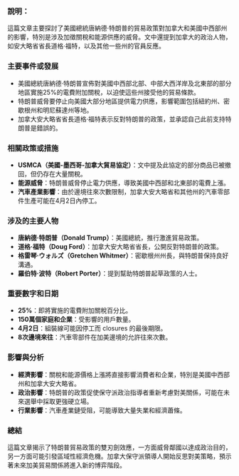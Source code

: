 ### 說明：
這篇文章主要探討了美國總統唐納德·特朗普的貿易政策對加拿大和美國中西部州的影響，特別是涉及加徵關稅和能源供應的威脅。文中還提到加拿大的政治人物，如安大略省省長道格·福特，以及其他一些州的官員反應。

### 主要事件或發展
- 美國總統唐納德·特朗普宣佈對美國中西部北部、中部大西洋岸及北東部的部分地區實施25%的電費附加關稅，以迫使這些州接受他的貿易條款。
- 特朗普威脅要停止向美國大部分地區提供電力供應，影響範圍包括紐約州、密歇根州和明尼蘇達州等地。
- 加拿大安大略省省長道格·福特表示反對特朗普的政策，並承認自己此前支持特朗普是錯誤的。

### 相關政策或措施
- **USMCA（美國-墨西哥-加拿大貿易協定）**：文中提及此協定的部分商品已被撤回，但仍存在大量關稅。
- **能源威脅**：特朗普威脅停止電力供應，導致美國中西部和北東部的電費上漲。
- **汽車產業影響**：由於邊境往來次數限制，加拿大安大略省和其他州的汽車零部件生產可能在4月2日內停工。

### 涉及的主要人物
- **唐納德·特朗普（Donald Trump）**：美國總統，推行激進貿易政策。
- **道格·福特（Doug Ford）**：加拿大安大略省省長，公開反對特朗普的政策。
- **格雷琴·ウォルズ（Gretchen Whitmer）**：密歇根州州長，與特朗普保持良好溝通。
- **羅伯特·波特（Robert Porter）**：提到幫助特朗普起草政策的人士。

### 重要數字和日期
- **25%**：即將實施的電費附加關稅百分比。
- **150萬個家庭和企業**：受影響的用戶數量。
- **4月2日**：組裝線可能因停工而 closures 的最後期限。
- **8次邊境來往**：汽車零部件在加美邊境的允許往來次數。

### 影響與分析
- **經濟影響**：關稅和能源價格上漲將直接影響消費者和企業，特別是美國中西部州和加拿大安大略省。
- **政治影響**：特朗普的政策促使保守派政治指導者重新考慮對美關係，可能在未來選舉中採取更強硬立場。
- **行業影響**：汽車產業鏈受阻，可能導致大量失業和經濟蕭條。

### 總結
這篇文章揭示了特朗普貿易政策的雙刃劍效應，一方面威脅鄰國以達成政治目的，另一方面可能引發區域性經濟危機。加拿大保守派領導人開始反思對美策略，預示著未來加美貿易關係將進入新的博弈階段。